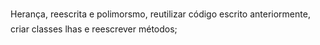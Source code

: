 Herança, reescrita e polimorsmo, reutilizar código escrito anteriormente, criar classes lhas e reescrever métodos;